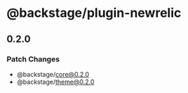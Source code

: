 # @backstage/plugin-newrelic

## 0.2.0
### Patch Changes

  - @backstage/core@0.2.0
  - @backstage/theme@0.2.0
